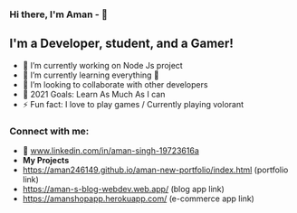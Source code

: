 ### Hi there, I'm Aman - 👋



## I'm a Developer, student, and a Gamer! 

- 🔭 I’m currently working on Node Js project
- 🌱 I’m currently learning everything 🤣
- 👯 I’m looking to collaborate with other developers
- 🥅 2021 Goals: Learn As Much As I can
- ⚡ Fun fact: I love to play games / Currently playing volorant



### Connect with me:
- 🥅 www.linkedin.com/in/aman-singh-19723616a
- **My Projects**
- https://aman246149.github.io/aman-new-portfolio/index.html (portfolio link)
- https://aman-s-blog-webdev.web.app/  (blog app link)
- https://amanshopapp.herokuapp.com/ (e-commerce app link)


<br />
<br />





